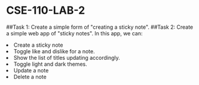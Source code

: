 # CSE-110-LAB-2
##Task 1: Create a simple form of "creating a sticky note".
##Task 2: Create a simple web app of "sticky notes". In this app, we can: 
<li> Create a sticky note
<li> Toggle like and dislike for a note. 
<li> Show the list of titles updating accordingly.
<li> Toggle light and dark themes.
<li> Update a note
<li> Delete a note
